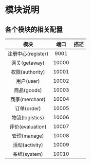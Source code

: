 # 模块说明

## 各个模块的相关配置
|模块|端口|描述|
|:---:|:---:|:---:|
|注册中心(register)|9001||
|网关(getaway)|10000||
|权限(authority)|10001||
|用户(user)|10002||
|商品(goods)|10003||
|商家(merchant)|10004||
|订单(order)|10005||
|物流(logistics)|10006||
|评价(evaluation)|10007||
|管理(manage)|10008||
|活动(activity)|10009||
|系统(system)|10010||

